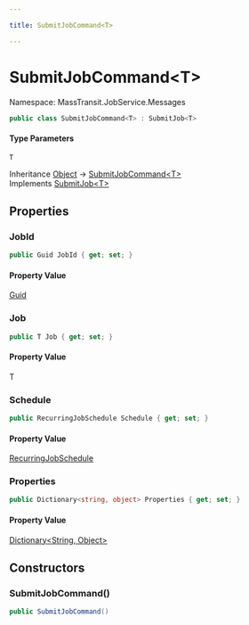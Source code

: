 ```yaml
---

title: SubmitJobCommand<T>

---
```


# SubmitJobCommand\<T\>

Namespace: MassTransit.JobService.Messages

```csharp
public class SubmitJobCommand<T> : SubmitJob<T>
```

#### Type Parameters

`T`<br/>

Inheritance [Object](https://learn.microsoft.com/en-us/dotnet/api/system.object) → [SubmitJobCommand\<T\>](../masstransit-jobservice-messages/submitjobcommand-1)<br/>
Implements [SubmitJob\<T\>](../../masstransit-abstractions/masstransit-contracts-jobservice/submitjob-1)

## Properties

### **JobId**

```csharp
public Guid JobId { get; set; }
```

#### Property Value

[Guid](https://learn.microsoft.com/en-us/dotnet/api/system.guid)<br/>

### **Job**

```csharp
public T Job { get; set; }
```

#### Property Value

T<br/>

### **Schedule**

```csharp
public RecurringJobSchedule Schedule { get; set; }
```

#### Property Value

[RecurringJobSchedule](../../masstransit-abstractions/masstransit-contracts-jobservice/recurringjobschedule)<br/>

### **Properties**

```csharp
public Dictionary<string, object> Properties { get; set; }
```

#### Property Value

[Dictionary\<String, Object\>](https://learn.microsoft.com/en-us/dotnet/api/system.collections.generic.dictionary-2)<br/>

## Constructors

### **SubmitJobCommand()**

```csharp
public SubmitJobCommand()
```
